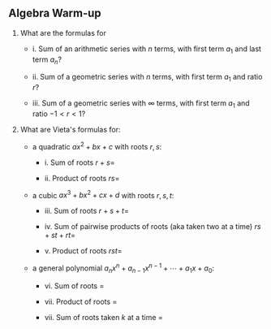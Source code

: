 ## Algebra Warm-up

1. What are the formulas for
   - i. Sum of an arithmetic series with $n$ terms, with first term $a_1$ and last term $a_n$?
   
   
   
   - ii. Sum of a geometric series with $n$ terms, with first term $a_1$ and ratio $r$?
   
   
   
   - iii. Sum of a geometric series with $\infty$ terms, with first term $a_1$ and ratio $-1<r<1$?
   
2. What are Vieta's formulas for:
   - a quadratic $ax^2+bx+c$ with roots $r, s$:
     - i. Sum of roots $r+s=$
     
     
     
     - ii. Product of roots $rs=$
     
   - a cubic $ax^3+bx^2+cx+d$ with roots $r,s,t$:
     - iii. Sum of roots $r+s+t=$
     
     
     
     - iv. Sum of pairwise products of roots (aka taken two at a time) $rs+st+rt=$
     
     
     
     - v. Product of roots $rst=$
     
   - a general polynomial $a_nx^n+a_{n-1}x^{n-1}+\cdots+a_1x+a_0$:
     - vi. Sum of roots =
     
     
     
     - vii. Product of roots =
     
     
     
     - vii. Sum of roots taken $k$ at a time =
     
     
